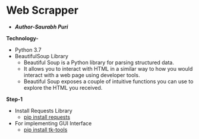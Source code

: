 # Web Scrapper

- ***Author-Saurabh Puri***

**Technology-**
- Python 3.7
- BeautifulSoup Library
  - Beautiful Soup is a Python library for parsing structured data.
  - It allows you to interact with HTML in a similar way to how you would interact with a web page using developer tools.
  - Beautiful Soup exposes a couple of intuitive functions you can use to explore the HTML you received.
  
**Step-1**
- Install Requests Library
  - [pip install requests](https://pypi.org/project/requests/)
- For implementing GUI Interface
  - [pip install tk-tools](https://pypi.org/project/tk-tools/)